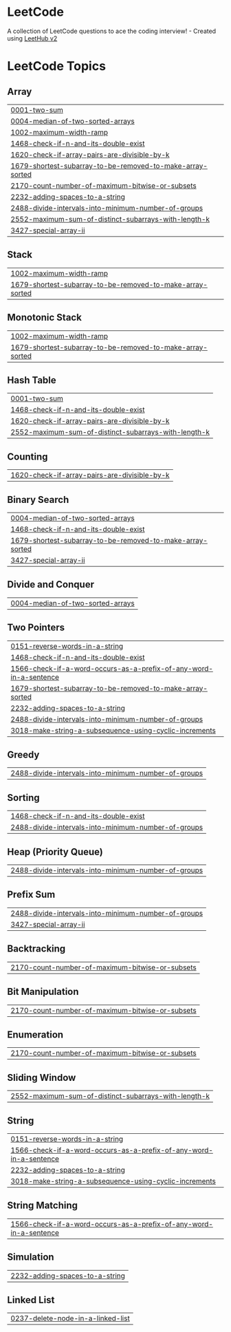 # LeetCode
A collection of LeetCode questions to ace the coding interview! - Created using [LeetHub v2](https://github.com/arunbhardwaj/LeetHub-2.0)

<!---LeetCode Topics Start-->
# LeetCode Topics
## Array
|  |
| ------- |
| [0001-two-sum](https://github.com/siddharthkadu/LeetCode/tree/master/0001-two-sum) |
| [0004-median-of-two-sorted-arrays](https://github.com/siddharthkadu/LeetCode/tree/master/0004-median-of-two-sorted-arrays) |
| [1002-maximum-width-ramp](https://github.com/siddharthkadu/LeetCode/tree/master/1002-maximum-width-ramp) |
| [1468-check-if-n-and-its-double-exist](https://github.com/siddharthkadu/LeetCode/tree/master/1468-check-if-n-and-its-double-exist) |
| [1620-check-if-array-pairs-are-divisible-by-k](https://github.com/siddharthkadu/LeetCode/tree/master/1620-check-if-array-pairs-are-divisible-by-k) |
| [1679-shortest-subarray-to-be-removed-to-make-array-sorted](https://github.com/siddharthkadu/LeetCode/tree/master/1679-shortest-subarray-to-be-removed-to-make-array-sorted) |
| [2170-count-number-of-maximum-bitwise-or-subsets](https://github.com/siddharthkadu/LeetCode/tree/master/2170-count-number-of-maximum-bitwise-or-subsets) |
| [2232-adding-spaces-to-a-string](https://github.com/siddharthkadu/LeetCode/tree/master/2232-adding-spaces-to-a-string) |
| [2488-divide-intervals-into-minimum-number-of-groups](https://github.com/siddharthkadu/LeetCode/tree/master/2488-divide-intervals-into-minimum-number-of-groups) |
| [2552-maximum-sum-of-distinct-subarrays-with-length-k](https://github.com/siddharthkadu/LeetCode/tree/master/2552-maximum-sum-of-distinct-subarrays-with-length-k) |
| [3427-special-array-ii](https://github.com/siddharthkadu/LeetCode/tree/master/3427-special-array-ii) |
## Stack
|  |
| ------- |
| [1002-maximum-width-ramp](https://github.com/siddharthkadu/LeetCode/tree/master/1002-maximum-width-ramp) |
| [1679-shortest-subarray-to-be-removed-to-make-array-sorted](https://github.com/siddharthkadu/LeetCode/tree/master/1679-shortest-subarray-to-be-removed-to-make-array-sorted) |
## Monotonic Stack
|  |
| ------- |
| [1002-maximum-width-ramp](https://github.com/siddharthkadu/LeetCode/tree/master/1002-maximum-width-ramp) |
| [1679-shortest-subarray-to-be-removed-to-make-array-sorted](https://github.com/siddharthkadu/LeetCode/tree/master/1679-shortest-subarray-to-be-removed-to-make-array-sorted) |
## Hash Table
|  |
| ------- |
| [0001-two-sum](https://github.com/siddharthkadu/LeetCode/tree/master/0001-two-sum) |
| [1468-check-if-n-and-its-double-exist](https://github.com/siddharthkadu/LeetCode/tree/master/1468-check-if-n-and-its-double-exist) |
| [1620-check-if-array-pairs-are-divisible-by-k](https://github.com/siddharthkadu/LeetCode/tree/master/1620-check-if-array-pairs-are-divisible-by-k) |
| [2552-maximum-sum-of-distinct-subarrays-with-length-k](https://github.com/siddharthkadu/LeetCode/tree/master/2552-maximum-sum-of-distinct-subarrays-with-length-k) |
## Counting
|  |
| ------- |
| [1620-check-if-array-pairs-are-divisible-by-k](https://github.com/siddharthkadu/LeetCode/tree/master/1620-check-if-array-pairs-are-divisible-by-k) |
## Binary Search
|  |
| ------- |
| [0004-median-of-two-sorted-arrays](https://github.com/siddharthkadu/LeetCode/tree/master/0004-median-of-two-sorted-arrays) |
| [1468-check-if-n-and-its-double-exist](https://github.com/siddharthkadu/LeetCode/tree/master/1468-check-if-n-and-its-double-exist) |
| [1679-shortest-subarray-to-be-removed-to-make-array-sorted](https://github.com/siddharthkadu/LeetCode/tree/master/1679-shortest-subarray-to-be-removed-to-make-array-sorted) |
| [3427-special-array-ii](https://github.com/siddharthkadu/LeetCode/tree/master/3427-special-array-ii) |
## Divide and Conquer
|  |
| ------- |
| [0004-median-of-two-sorted-arrays](https://github.com/siddharthkadu/LeetCode/tree/master/0004-median-of-two-sorted-arrays) |
## Two Pointers
|  |
| ------- |
| [0151-reverse-words-in-a-string](https://github.com/siddharthkadu/LeetCode/tree/master/0151-reverse-words-in-a-string) |
| [1468-check-if-n-and-its-double-exist](https://github.com/siddharthkadu/LeetCode/tree/master/1468-check-if-n-and-its-double-exist) |
| [1566-check-if-a-word-occurs-as-a-prefix-of-any-word-in-a-sentence](https://github.com/siddharthkadu/LeetCode/tree/master/1566-check-if-a-word-occurs-as-a-prefix-of-any-word-in-a-sentence) |
| [1679-shortest-subarray-to-be-removed-to-make-array-sorted](https://github.com/siddharthkadu/LeetCode/tree/master/1679-shortest-subarray-to-be-removed-to-make-array-sorted) |
| [2232-adding-spaces-to-a-string](https://github.com/siddharthkadu/LeetCode/tree/master/2232-adding-spaces-to-a-string) |
| [2488-divide-intervals-into-minimum-number-of-groups](https://github.com/siddharthkadu/LeetCode/tree/master/2488-divide-intervals-into-minimum-number-of-groups) |
| [3018-make-string-a-subsequence-using-cyclic-increments](https://github.com/siddharthkadu/LeetCode/tree/master/3018-make-string-a-subsequence-using-cyclic-increments) |
## Greedy
|  |
| ------- |
| [2488-divide-intervals-into-minimum-number-of-groups](https://github.com/siddharthkadu/LeetCode/tree/master/2488-divide-intervals-into-minimum-number-of-groups) |
## Sorting
|  |
| ------- |
| [1468-check-if-n-and-its-double-exist](https://github.com/siddharthkadu/LeetCode/tree/master/1468-check-if-n-and-its-double-exist) |
| [2488-divide-intervals-into-minimum-number-of-groups](https://github.com/siddharthkadu/LeetCode/tree/master/2488-divide-intervals-into-minimum-number-of-groups) |
## Heap (Priority Queue)
|  |
| ------- |
| [2488-divide-intervals-into-minimum-number-of-groups](https://github.com/siddharthkadu/LeetCode/tree/master/2488-divide-intervals-into-minimum-number-of-groups) |
## Prefix Sum
|  |
| ------- |
| [2488-divide-intervals-into-minimum-number-of-groups](https://github.com/siddharthkadu/LeetCode/tree/master/2488-divide-intervals-into-minimum-number-of-groups) |
| [3427-special-array-ii](https://github.com/siddharthkadu/LeetCode/tree/master/3427-special-array-ii) |
## Backtracking
|  |
| ------- |
| [2170-count-number-of-maximum-bitwise-or-subsets](https://github.com/siddharthkadu/LeetCode/tree/master/2170-count-number-of-maximum-bitwise-or-subsets) |
## Bit Manipulation
|  |
| ------- |
| [2170-count-number-of-maximum-bitwise-or-subsets](https://github.com/siddharthkadu/LeetCode/tree/master/2170-count-number-of-maximum-bitwise-or-subsets) |
## Enumeration
|  |
| ------- |
| [2170-count-number-of-maximum-bitwise-or-subsets](https://github.com/siddharthkadu/LeetCode/tree/master/2170-count-number-of-maximum-bitwise-or-subsets) |
## Sliding Window
|  |
| ------- |
| [2552-maximum-sum-of-distinct-subarrays-with-length-k](https://github.com/siddharthkadu/LeetCode/tree/master/2552-maximum-sum-of-distinct-subarrays-with-length-k) |
## String
|  |
| ------- |
| [0151-reverse-words-in-a-string](https://github.com/siddharthkadu/LeetCode/tree/master/0151-reverse-words-in-a-string) |
| [1566-check-if-a-word-occurs-as-a-prefix-of-any-word-in-a-sentence](https://github.com/siddharthkadu/LeetCode/tree/master/1566-check-if-a-word-occurs-as-a-prefix-of-any-word-in-a-sentence) |
| [2232-adding-spaces-to-a-string](https://github.com/siddharthkadu/LeetCode/tree/master/2232-adding-spaces-to-a-string) |
| [3018-make-string-a-subsequence-using-cyclic-increments](https://github.com/siddharthkadu/LeetCode/tree/master/3018-make-string-a-subsequence-using-cyclic-increments) |
## String Matching
|  |
| ------- |
| [1566-check-if-a-word-occurs-as-a-prefix-of-any-word-in-a-sentence](https://github.com/siddharthkadu/LeetCode/tree/master/1566-check-if-a-word-occurs-as-a-prefix-of-any-word-in-a-sentence) |
## Simulation
|  |
| ------- |
| [2232-adding-spaces-to-a-string](https://github.com/siddharthkadu/LeetCode/tree/master/2232-adding-spaces-to-a-string) |
## Linked List
|  |
| ------- |
| [0237-delete-node-in-a-linked-list](https://github.com/siddharthkadu/LeetCode/tree/master/0237-delete-node-in-a-linked-list) |
<!---LeetCode Topics End-->